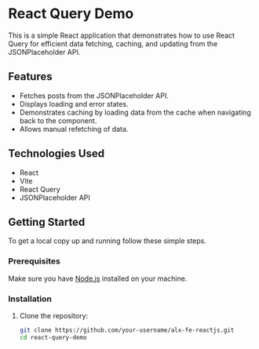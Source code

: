# React Query Demo

This is a simple React application that demonstrates how to use React Query for efficient data fetching, caching, and updating from the JSONPlaceholder API.

## Features

- Fetches posts from the JSONPlaceholder API.
- Displays loading and error states.
- Demonstrates caching by loading data from the cache when navigating back to the component.
- Allows manual refetching of data.

## Technologies Used

- React
- Vite
- React Query
- JSONPlaceholder API

## Getting Started

To get a local copy up and running follow these simple steps.

### Prerequisites

Make sure you have [Node.js](https://nodejs.org/) installed on your machine.

### Installation

1. Clone the repository:
   ```bash
   git clone https://github.com/your-username/alx-fe-reactjs.git
   cd react-query-demo